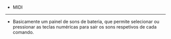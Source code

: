 * MIDI
--------------------------------
- Basicamente um painel de sons de bateria, que permite selecionar ou pressionar as teclas numéricas para sair os sons respetivos de cada comando.
